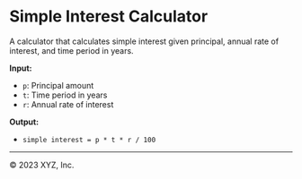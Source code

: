# Simple Interest Calculator  

A calculator that calculates simple interest given principal, annual rate of interest, and time period in years.  

**Input:**  
- `p`: Principal amount  
- `t`: Time period in years  
- `r`: Annual rate of interest  

**Output:**  
- `simple interest = p * t * r / 100`

---

© 2023 XYZ, Inc.
